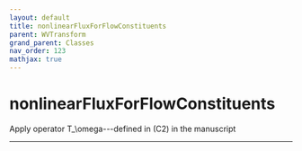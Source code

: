 ```yaml
---
layout: default
title: nonlinearFluxForFlowConstituents
parent: WVTransform
grand_parent: Classes
nav_order: 123
mathjax: true
---
```


#  nonlinearFluxForFlowConstituents

Apply operator T_\omega---defined in (C2) in the manuscript


---

